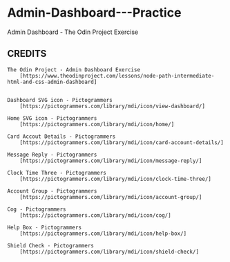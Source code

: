 # Admin-Dashboard---Practice
Admin Dashboard - The Odin Project Exercise

## CREDITS

	The Odin Project - Admin Dashboard Exercise
		[https://www.theodinproject.com/lessons/node-path-intermediate-html-and-css-admin-dashboard]
	
	
	Dashboard SVG icon - Pictogrammers
		[https://pictogrammers.com/library/mdi/icon/view-dashboard/]
		
	Home SVG icon - Pictogrammers
		[https://pictogrammers.com/library/mdi/icon/home/]
		
	Card Accout Details - Pictogrammers
		[https://pictogrammers.com/library/mdi/icon/card-account-details/]
		
	Message Reply - Pictogrammers
		[https://pictogrammers.com/library/mdi/icon/message-reply/]
		
	Clock Time Three - Pictogrammers	
		[https://pictogrammers.com/library/mdi/icon/clock-time-three/]
		
	Account Group - Pictogrammers	
		[https://pictogrammers.com/library/mdi/icon/account-group/]
	
	Cog - Pictogrammers
		[https://pictogrammers.com/library/mdi/icon/cog/]
		
	Help Box - Pictogrammers
		[https://pictogrammers.com/library/mdi/icon/help-box/]
	
	Shield Check - Pictogrammers
		[https://pictogrammers.com/library/mdi/icon/shield-check/]